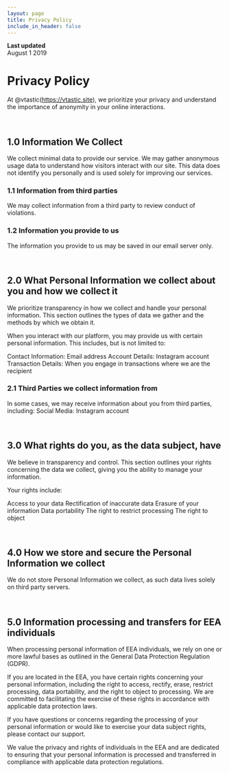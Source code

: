 ```yaml
---
layout: page
title: Privacy Policy
include_in_header: false
---
```


**Last updated**  
August 1 2019

# Privacy Policy
At @vtastic(https://vtastic.site), we prioritize your privacy and understand the importance of anonymity in your online interactions.

<br>

## 1.0 Information We Collect
We collect minimal data to provide our service. We may gather anonymous usage data to understand how visitors interact with our site. This data does not identify you personally and is used solely for improving our services.

### 1.1 Information from third parties
We may collect information from a third party to review conduct of violations.

### 1.2 Information you provide to us 
The information you provide to us may be saved in our email server only.

<br>

## 2.0 What Personal Information we collect about you and how we collect it
We prioritize transparency in how we collect and handle your personal information. This section outlines the types of data we gather and the methods by which we obtain it.

When you interact with our platform, you may provide us with certain personal information. This includes, but is not limited to:

Contact Information: Email address
Account Details: Instagram account
Transaction Details: When you engage in transactions where we are the recipient

### 2.1 Third Parties we collect information from
In some cases, we may receive information about you from third parties, including:
Social Media: Instagram account

<br>

## 3.0 What rights do you, as the data subject, have
We believe in transparency and control. This section outlines your rights concerning the data we collect, giving you the ability to manage your information.

Your rights include:

Access to your data
Rectification of inaccurate data
Erasure of your information
Data portability
The right to restrict processing
The right to object

<br>

## 4.0 How we store and secure the Personal Information we collect
We do not store Personal Information we collect, as such data lives solely on third party servers.

<br>

## 5.0 Information processing and transfers for EEA individuals
When processing personal information of EEA individuals, we rely on one or more lawful bases as outlined in the General Data Protection Regulation (GDPR).

If you are located in the EEA, you have certain rights concerning your personal information, including the right to access, rectify, erase, restrict processing, data portability, and the right to object to processing. We are committed to facilitating the exercise of these rights in accordance with applicable data protection laws.

If you have questions or concerns regarding the processing of your personal information or would like to exercise your data subject rights, please contact our support.

We value the privacy and rights of individuals in the EEA and are dedicated to ensuring that your personal information is processed and transferred in compliance with applicable data protection regulations.




